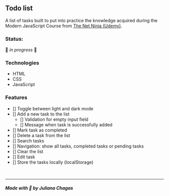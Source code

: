 ## Todo list

A list of tasks built to put into practice the knowledge acquired during the Modern JavaScript Course from [The Net Ninja (Udemy)](https://www.udemy.com/course/modern-javascript-from-novice-to-ninja/).

### Status: 
🚧 *in progress* 🚧

### Technologies
- HTML
- CSS
- JavaScript

### Features

- [] Toggle between light and dark mode
- [] Add a new task to the list
  - [] Validation for empty input field
  - [] Message when task is successfully added
- [] Mark task as completed
- [] Delete a task from the list
- [] Search tasks
- [] Navigation: show all tasks, completed tasks or pending tasks
- [] Clear the list
- [] Edit task
- [] Store the tasks locally (localStorage)

<br>

***
##### Made with 💜 by Juliana Chagas 